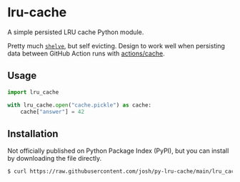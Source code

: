 # lru-cache

A simple persisted LRU cache Python module.

Pretty much [`shelve`](https://docs.python.org/3/library/shelve.html), but self evicting. Design to work well when persisting data between GitHub Action runs with [actions/cache](https://github.com/actions/cache).

## Usage

```python
import lru_cache

with lru_cache.open("cache.pickle") as cache:
    cache["answer"] = 42
```

## Installation

Not officially published on Python Package Index (PyPI), but you can install by downloading the file directly.

```sh
$ curl https://raw.githubusercontent.com/josh/py-lru-cache/main/lru_cache.py >lru_cache.py
```
